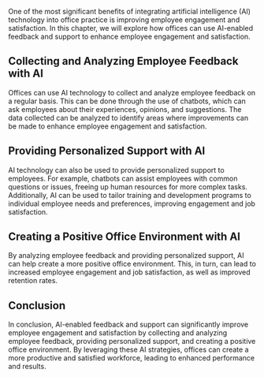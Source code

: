 
One of the most significant benefits of integrating artificial intelligence (AI) technology into office practice is improving employee engagement and satisfaction. In this chapter, we will explore how offices can use AI-enabled feedback and support to enhance employee engagement and satisfaction.

Collecting and Analyzing Employee Feedback with AI
--------------------------------------------------

Offices can use AI technology to collect and analyze employee feedback on a regular basis. This can be done through the use of chatbots, which can ask employees about their experiences, opinions, and suggestions. The data collected can be analyzed to identify areas where improvements can be made to enhance employee engagement and satisfaction.

Providing Personalized Support with AI
--------------------------------------

AI technology can also be used to provide personalized support to employees. For example, chatbots can assist employees with common questions or issues, freeing up human resources for more complex tasks. Additionally, AI can be used to tailor training and development programs to individual employee needs and preferences, improving engagement and job satisfaction.

Creating a Positive Office Environment with AI
----------------------------------------------

By analyzing employee feedback and providing personalized support, AI can help create a more positive office environment. This, in turn, can lead to increased employee engagement and job satisfaction, as well as improved retention rates.

Conclusion
----------

In conclusion, AI-enabled feedback and support can significantly improve employee engagement and satisfaction by collecting and analyzing employee feedback, providing personalized support, and creating a positive office environment. By leveraging these AI strategies, offices can create a more productive and satisfied workforce, leading to enhanced performance and results.
